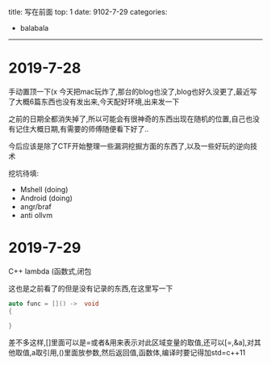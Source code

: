 title: 写在前面
top: 1
date: 9102-7-29
categories:
- balabala
---

# 2019-7-28

手动置顶一下(x
今天把mac玩炸了,那台的blog也没了,blog也好久没更了,最近写了大概6篇东西也没有发出来,今天配好环境,出来发一下

之前的日期全都消失掉了,所以可能会有很神奇的东西出现在随机的位置,自己也没有记住大概日期,有需要的师傅随便看下好了..


今后应该是除了CTF开始整理一些漏洞挖掘方面的东西了,以及一些好玩的逆向技术

挖坑待填:

- Mshell (doing)
- Android (doing)
- angr/braf
- anti ollvm

# 2019-7-29

C++ lambda (函数式,闭包

这也是之前看了的但是没有记录的东西,在这里写一下

```c++
auto func = []() ->  void
{

}
```

差不多这样,\[\]里面可以是=或者&用来表示对此区域变量的取值,还可以\[=,&a\],对其他取值,a取引用,()里面放参数,然后返回值,函数体,编译时要记得加std=c++11